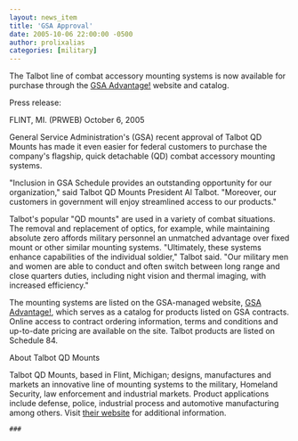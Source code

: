 ```yaml
---
layout: news_item
title: 'GSA Approval'
date: 2005-10-06 22:00:00 -0500
author: prolixalias
categories: [military]
---
```


The Talbot line of combat accessory mounting systems is now available for purchase through the [GSA Advantage!](http://gsaadvantage.gov/) website and catalog.

Press release:

FLINT, MI. (PRWEB) October 6, 2005

General Service Administration's (GSA) recent approval of Talbot QD Mounts has made it even easier for federal customers to purchase the company's flagship, quick detachable (QD) combat accessory mounting systems.

"Inclusion in GSA Schedule provides an outstanding opportunity for our organization," said Talbot QD Mounts President Al Talbot. "Moreover, our customers in government will enjoy streamlined access to our products."

Talbot's popular "QD mounts" are used in a variety of combat situations. The removal and replacement of optics, for example, while maintaining absolute zero affords military personnel an unmatched advantage over fixed mount or other similar mounting systems. "Ultimately, these systems enhance capabilities of the individual soldier," Talbot said. "Our military men and women are able to conduct and often switch between long range and close quarters duties, including night vision and thermal imaging, with increased efficiency."

The mounting systems are listed on the GSA-managed website, [GSA Advantage!](http://www.gsaadvantage.gov/), which serves as a catalog for products listed on GSA contracts. Online access to contract ordering information, terms and conditions and up-to-date pricing are available on the site. Talbot products are listed on Schedule 84.

About Talbot QD Mounts

Talbot QD Mounts, based in Flint, Michigan; designs, manufactures and markets an innovative line of mounting systems to the military, Homeland Security, law enforcement and industrial markets. Product applications include defense, police, industrial process and automotive manufacturing among others. Visit [their website](http://talbot.us/) for additional information.


`###`


